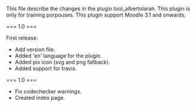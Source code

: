 This file describe the changes in the plugin tool_albertolarah.
This plugin is only for training porpouses.
This plugin support Moodle 3.1 and onwards.

=== 1.0 ===

First release:
* Add version file.
* Added 'en' language for the plugin.
* Added pix icon (svg and png fallback).
* Added support for travis.

=== 1.0 ===

* Fix codechecker warnings.
* Created index page.